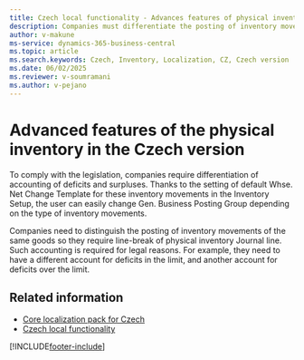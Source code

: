 ```yaml
---
title: Czech local functionality - Advances features of physical inventory 
description: Companies must differentiate the posting of inventory movements for the same goods, which requires line-break of physical inventory journal lines.
author: v-makune
ms-service: dynamics-365-business-central
ms.topic: article
ms.search.keywords: Czech, Inventory, Localization, CZ, Czech version
ms.date: 06/02/2025
ms.reviewer: v-soumramani
ms.author: v-pejano
---
```


# Advanced features of the physical inventory in the Czech version

To comply with the legislation, companies require differentiation of accounting of deficits and surpluses. Thanks to the setting of default Whse. Net Change Template for these inventory movements in the Inventory Setup, the user can easily change Gen. Business Posting Group depending on the type of inventory movements.

Companies need to distinguish the posting of inventory movements of the same goods so they require line-break of physical inventory Journal line. Such accounting is required for legal reasons. For example, they need to have a different account for deficits in the limit, and another account for deficits over the limit.

## Related information

- [Core localization pack for Czech](ui-extensions-core-localization-pack-cz.md)  
- [Czech local functionality](czech-local-functionality.md)  

[!INCLUDE[footer-include](../../includes/footer-banner.md)]
